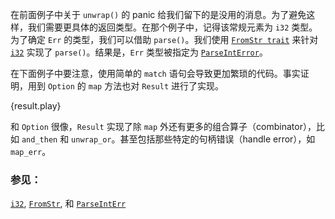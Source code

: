 在前面例子中关于 `unwrap()` 的 panic 给我们留下的是没用的消息。为了避免这样，我们需要更具体的返回类型。在那个例子中，记得该常规元素为 `i32` 类型。为了确定 `Err` 的类型，我们可以借助 `parse()`。我们使用 [`FromStr trait`][from_str] 来针对 [`i32`][i32] 实现了 `parse()`。结果是，`Err` 类型被指定为 [`ParseIntError`][parse_int_error]。

在下面例子中要注意，使用简单的 `match` 语句会导致更加繁琐的代码。事实证明，用到 `Option` 的 `map` 方法也对 `Result` 进行了实现。

{result.play}

和 `Option` 很像，`Result` 实现了除 `map` 外还有更多的组合算子（combinator），比如 `and_then` 和 `unwrap_or`。甚至包括那些特定的句柄错误（handle error），如 `map_err`。

### 参见：

[`i32`][i32], [`FromStr`][from_str], 和 [`ParseIntErr`][parse_int_error]

[result]: http://doc.rust-lang.org/std/result/enum.Result.html
[parse_int_error]: http://doc.rust-lang.org/std/num/struct.ParseIntError.html
[from_str]: http://doc.rust-lang.org/std/str/trait.FromStr.html
[i32]: http://doc.rust-lang.org/std/primitive.i32.html
